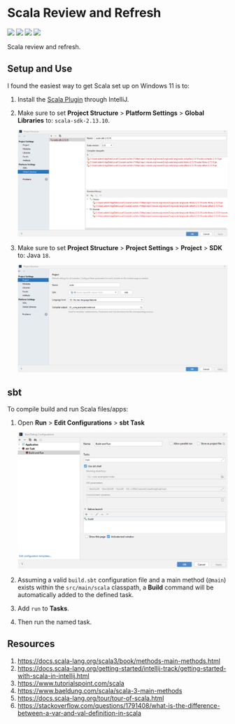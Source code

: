 # Scala Review and Refresh

[![](https://img.shields.io/badge/Scala-3.2.1-red.svg)](https://www.scala-lang.org/)
[![](https://img.shields.io/badge/Java-1.18-blue.svg)](https://www.oracle.com/java/technologies/javase/jdk18-archive-downloads.html)
[![](https://img.shields.io/badge/Scala-Plugin-red.svg)](https://plugins.jetbrains.com/plugin/1347-scala)
[![](https://img.shields.io/badge/sbt-1.7.3-blue.svg)](https://www.scala-sbt.org/download.html)

Scala review and refresh.

## Setup and Use

I found the easiest way to get Scala set up on Windows 11 is to:

1. Install the [Scala Plugin](https://plugins.jetbrains.com/plugin/1347-scala) through IntelliJ.
2. Make sure to set **Project Structure** > **Platform Settings** > **Global Libraries** to: `scala-sdk-2.13.10`.

   ![](./img/Screenshot%202022-11-09%20172252.png)

3. Make sure to set **Project Structure** > **Project Settings** > **Project** > **SDK** to: Java `18`.

    ![](./img/Screenshot%202022-11-09%20172401.png)

## sbt

To compile build and run Scala files/apps:

1. Open **Run** > **Edit Configurations** > **sbt Task**

   ![](./img/Screenshot%202022-11-09%20175724.png)

2. Assuming a valid `build.sbt` configuration file and a main method (`@main`) exists within the `src/main/scala` classpath, a **Build** command will be automatically added to the defined task.
3. Add `run` to **Tasks**.
4. Then run the named task.

## Resources

1. https://docs.scala-lang.org/scala3/book/methods-main-methods.html
2. https://docs.scala-lang.org/getting-started/intellij-track/getting-started-with-scala-in-intellij.html
3. https://www.tutorialspoint.com/scala
4. https://www.baeldung.com/scala/scala-3-main-methods
5. https://docs.scala-lang.org/tour/tour-of-scala.html
6. https://stackoverflow.com/questions/1791408/what-is-the-difference-between-a-var-and-val-definition-in-scala

